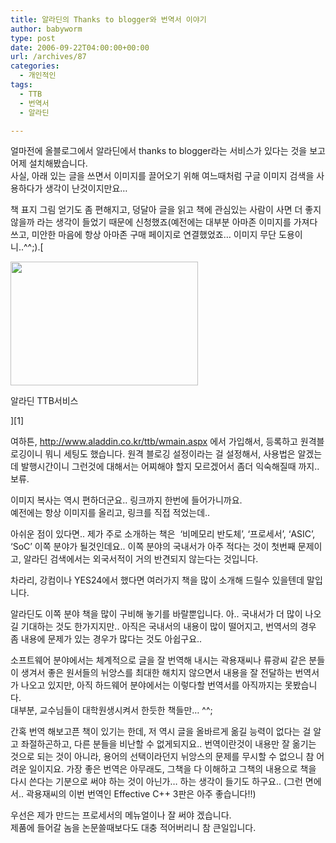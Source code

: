 ```yaml
---
title: 알라딘의 Thanks to blogger와 번역서 이야기
author: babyworm
type: post
date: 2006-09-22T04:00:00+00:00
url: /archives/87
categories:
  - 개인적인
tags:
  - TTB
  - 번역서
  - 알라딘

---
```

얼마전에 올블로그에서 알라딘에서 thanks to blogger라는 서비스가 있다는 것을 보고 어제 설치해봤습니다.  
사실, 아래 있는 글을 쓰면서 이미지를 끌어오기 위해 여느때처럼 구글 이미지 검색을 사용하다가 생각이 난것이지만요&#8230; 

책 표지 그림 얻기도 좀 편해지고, 덩달아 글을 읽고 책에 관심있는 사람이 사면 더 좋지 않을까 라는 생각이 들었기 때문에 신청했죠(예전에는 대부분 아마존 이미지를 가져다 쓰고, 미안한 마음에 항상 아마존 구매 페이지로 연결했었죠&#8230; 이미지 무단 도용이니..^^;).[

<div style="width: 310px" class="wp-caption aligncenter">
  <img loading="lazy" decoding="async" src="https://i0.wp.com/babyworm.net/wordpress/wp-content/uploads/1/cfile22.uf.1478264D4D6A7A8A2D68D4.jpg?resize=300%2C198" width="300" height="198" alt="" data-recalc-dims="1" />
  
  <p class="wp-caption-text">
    알라딘 TTB서비스
  </p>
</div>][1]

여하튼, <http://www.aladdin.co.kr/ttb/wmain.aspx> 에서 가입해서, 등록하고 원격블로깅이니 뭐니 세팅도 했습니다. 원격 블로깅 설정이라는 걸 설정해서, 사용법은 알겠는데 발행시간이니 그런것에 대해서는 어찌해야 할지 모르겠어서 좀더 익숙해질때 까지.. 보류.

이미지 복사는 역시 편하더군요.. 링크까지 한번에 들어가니까요.  
예전에는 항상 이미지를 올리고, 링크를 직접 적었는데.. 

아쉬운 점이 있다면.. 제가 주로 소개하는 책은&nbsp; &#8216;비메모리 반도체&#8217;, &#8216;프로세서&#8217;, &#8216;ASIC&#8217;, &#8216;SoC&#8217; 이쪽 분야가 될것인데요.. 이쪽 분야의 국내서가 아주 적다는 것이 첫번째 문제이고, 알라딘 검색에서는 외국서적이 거의 반견되지 않는다는 것입니다. 

차라리, 강컴이나 YES24에서 했다면 여러가지 책을 많이 소개해 드릴수 있을텐데 말입니다. 

알라딘도 이쪽 분야 책을 많이 구비해 놓기를 바랄뿐입니다. 아.. 국내서가 더 많이 나오길 기대하는 것도 한가지지만.. 아직은 국내서의 내용이 많이 떨어지고, 번역서의 경우 좀 내용에 문제가 있는 경우가 많다는 것도 아쉽구요..

소프트웨어 분야에서는 체계적으로 글을 잘 번역해 내시는 곽용재씨나 류광씨 같은 분들이 생겨서 좋은 원서들의 뉘앙스를 최대한 해치지 않으면서 내용을 잘 전달하는 번역서가 나오고 있지만, 아직 하드웨어 분야에서는 이렇다할 번역서를 아직까지는 못봤습니다.  
대부분, 교수님들이 대학원생시켜서 한듯한 책들만&#8230; ^^;

간혹 번역 해보고픈 책이 있기는 한데, 저 역시 글을 올바르게 옮길 능력이 없다는 걸 알고 좌절하곤하고, 다른 분들을 비난할 수 없게되지요.. 번역이란것이 내용만 잘 옮기는 것으로 되는 것이 아니라, 용어의 선택이라던지 뉘앙스의 문제를 무시할 수 없으니 참 어려운 일이지요. 가장 좋은 번역은 아무래도, 그책을 다 이해하고 그책의 내용으로 책을 다시 쓴다는 기분으로 써야 하는 것이 아닌가&#8230; 하는 생각이 들기도 하구요.. (그런 면에서.. 곽용재씨의 이번 번역인 Effective C++ 3판은 아주 좋습니다!!) 

우선은 제가 만드는 프로세서의 메뉴얼이나 잘 써야 겠습니다.&nbsp;  
제품에 들어갈 놈을 논문쓸때보다도 대충 적어버리니 참 큰일입니다.

 [1]: http://www.aladdin.co.kr/ttb/wmain.aspx